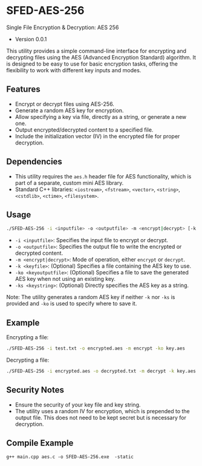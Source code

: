 # SFED-AES-256

Single File Encryption & Decryption: AES 256
- Version 0.0.1

This utility provides a simple command-line interface for encrypting and decrypting files using the AES (Advanced Encryption Standard) algorithm. It is designed to be easy to use for basic encryption tasks, offering the flexibility to work with different key inputs and modes.

## Features

- Encrypt or decrypt files using AES-256.
- Generate a random AES key for encryption.
- Allow specifying a key via file, directly as a string, or generate a new one.
- Output encrypted/decrypted content to a specified file.
- Include the initialization vector (IV) in the encrypted file for proper decryption.

## Dependencies

- This utility requires the `aes.h` header file for AES functionality, which is part of a separate, custom mini AES library.
- Standard C++ libraries: `<iostream>`, `<fstream>`, `<vector>`, `<string>`, `<cstdlib>`, `<ctime>`, `<filesystem>`.


## Usage

```bash
./SFED-AES-256 -i <inputfile> -o <outputfile> -m <encrypt|decrypt> [-k <keyfile>] [-ko <keyoutputfile>] [-ks <keystring>]
```

- `-i <inputfile>`: Specifies the input file to encrypt or decrypt.
- `-o <outputfile>`: Specifies the output file to write the encrypted or decrypted content.
- `-m <encrypt|decrypt>`: Mode of operation, either `encrypt` or `decrypt`.
- `-k <keyfile>`: (Optional) Specifies a file containing the AES key to use.
- `-ko <keyoutputfile>`: (Optional) Specifies a file to save the generated AES key when not using an existing key.
- `-ks <keystring>`: (Optional) Directly specifies the AES key as a string.

Note: The utility generates a random AES key if neither `-k` nor `-ks` is provided and `-ko` is used to specify where to save it.

## Example

Encrypting a file:

```bash
./SFED-AES-256 -i test.txt -o encrypted.aes -m encrypt -ko key.aes
```

Decrypting a file:

```bash
./SFED-AES-256 -i encrypted.aes -o decrypted.txt -m decrypt -k key.aes
```

## Security Notes

- Ensure the security of your key file and key string.
- The utility uses a random IV for encryption, which is prepended to the output file. This does not need to be kept secret but is necessary for decryption.


## Compile Example

```
g++ main.cpp aes.c -o SFED-AES-256.exe  -static
```
